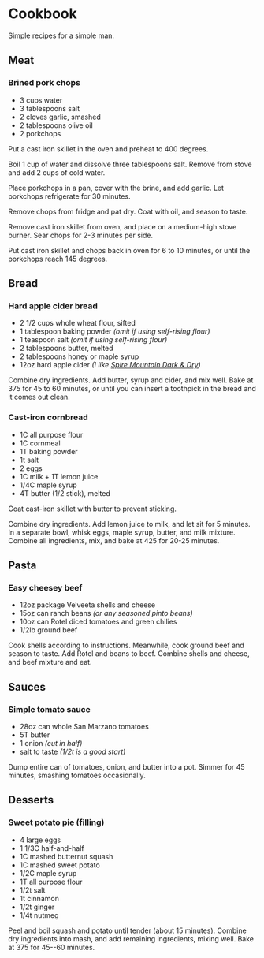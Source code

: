 # Cookbook
Simple recipes for a simple man.

## Meat

### Brined pork chops
* 3 cups water
* 3 tablespoons salt
* 2 cloves garlic, smashed
* 2 tablespoons olive oil
* 2 porkchops

Put a cast iron skillet in the oven and preheat to 400 degrees.

Boil 1 cup of water and dissolve three tablespoons salt. Remove from stove and add 2 cups of cold water.

Place porkchops in a pan, cover with the brine, and add garlic. Let porkchops refrigerate for 30 minutes.

Remove chops from fridge and pat dry. Coat with oil, and season to taste.

Remove cast iron skillet from oven, and place on a medium-high stove burner. Sear chops for 2-3 minutes per side.

Put cast iron skillet and chops back in oven for 6 to 10 minutes, or until the porkchops reach 145 degrees.

## Bread

### Hard apple cider bread
* 2 1/2 cups whole wheat flour, sifted
* 1 tablespoon baking powder *(omit if using self-rising flour)*
* 1 teaspoon salt *(omit if using self-rising flour)*
* 2 tablespoons butter, melted
* 2 tablespoons honey or maple syrup
* 12oz hard apple cider *(I like [Spire Mountain Dark & Dry](http://www.spiremountaincider.com/darkdry))*

Combine dry ingredients. Add butter, syrup and cider, and mix well. Bake at 375 for 45 to 60 minutes, or until you can insert a toothpick in the bread and it comes out clean.

### Cast-iron cornbread
* 1C all purpose flour
* 1C cornmeal
* 1T baking powder
* 1t salt
* 2 eggs
* 1C milk + 1T lemon juice
* 1/4C maple syrup
* 4T butter (1/2 stick), melted

Coat cast-iron skillet with butter to prevent sticking.

Combine dry ingredients. Add lemon juice to milk, and let sit for 5 minutes.
In a separate bowl, whisk eggs, maple syrup, butter, and milk mixture.
Combine all ingredients, mix, and bake at 425 for 20-25 minutes.

## Pasta

### Easy cheesey beef
* 12oz package Velveeta shells and cheese
* 15oz can ranch beans *(or any seasoned pinto beans)*
* 10oz can Rotel diced tomatoes and green chilies
* 1/2lb ground beef

Cook shells according to instructions. Meanwhile, cook ground beef and season to taste. Add Rotel and beans to beef. Combine shells and cheese, and beef mixture and eat.

## Sauces

### Simple tomato sauce
* 28oz can whole San Marzano tomatoes
* 5T butter
* 1 onion *(cut in half)*
* salt to taste *(1/2t is a good start)*

Dump entire can of tomatoes, onion, and butter into a pot. Simmer for 45 minutes, smashing 
tomatoes occasionally.

## Desserts

### Sweet potato pie (filling)
* 4 large eggs
* 1 1/3C half-and-half
* 1C mashed butternut squash
* 1C mashed sweet potato
* 1/2C maple syrup
* 1T all purpose flour
* 1/2t salt
* 1t cinnamon
* 1/2t ginger
* 1/4t nutmeg

Peel and boil squash and potato until tender (about 15 minutes).
Combine dry ingredients into mash, and add remaining ingredients, mixing well.
Bake at 375 for 45--60 minutes.
